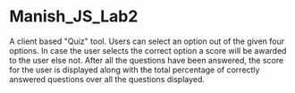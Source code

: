 # Manish_JS_Lab2

A client based "Quiz" tool.
Users can select an option out of the given four options. In case the user selects the correct option a score will be awarded to the user else not.
After all the questions have been answered, the score for the user is displayed along with the total percentage of correctly answered questions over all the questions displayed.

